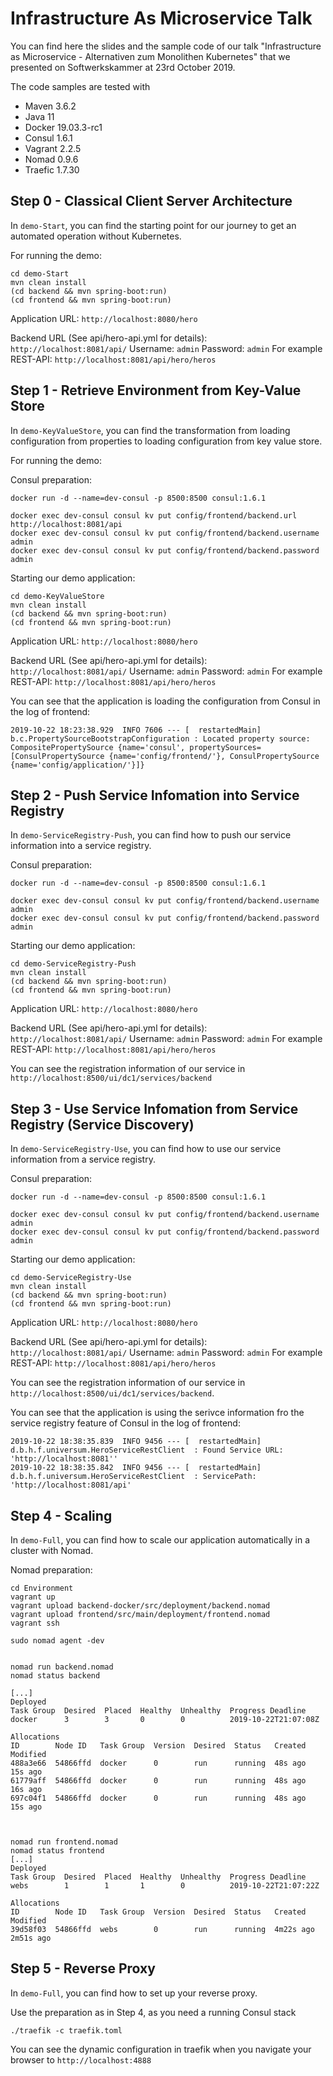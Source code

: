 # Infrastructure As Microservice Talk
You can find here the slides and the sample code of our talk "Infrastructure as Microservice - Alternativen zum Monolithen Kubernetes" that we presented on Softwerkskammer at 23rd October 2019.

The code samples are tested with
- Maven 3.6.2
- Java 11
- Docker 19.03.3-rc1
- Consul 1.6.1
- Vagrant 2.2.5
- Nomad 0.9.6
- Traefic 1.7.30

## Step 0 - Classical Client Server Architecture

In `demo-Start`, you can find the starting point for our journey to get an automated operation without Kubernetes.

For running the demo:

```
cd demo-Start
mvn clean install
(cd backend && mvn spring-boot:run)
(cd frontend && mvn spring-boot:run)
```

Application URL: `http://localhost:8080/hero`

Backend URL (See api/hero-api.yml for details): `http://localhost:8081/api/`
Username: `admin`
Password: `admin`
For example REST-API: `http://localhost:8081/api/hero/heros`

## Step 1 - Retrieve Environment from Key-Value Store
In `demo-KeyValueStore`, you can find the transformation from loading configuration from properties to loading configuration from key value store.

For running the demo:

Consul preparation:

```
docker run -d --name=dev-consul -p 8500:8500 consul:1.6.1

docker exec dev-consul consul kv put config/frontend/backend.url http://localhost:8081/api
docker exec dev-consul consul kv put config/frontend/backend.username admin
docker exec dev-consul consul kv put config/frontend/backend.password admin
```
Starting our demo application:

```
cd demo-KeyValueStore
mvn clean install
(cd backend && mvn spring-boot:run)
(cd frontend && mvn spring-boot:run)
```

Application URL: `http://localhost:8080/hero`

Backend URL (See api/hero-api.yml for details): `http://localhost:8081/api/`
Username: `admin`
Password: `admin`
For example REST-API: `http://localhost:8081/api/hero/heros`

You can see that the application is loading the configuration from Consul in the log of frontend:
```
2019-10-22 18:23:38.929  INFO 7606 --- [  restartedMain] b.c.PropertySourceBootstrapConfiguration : Located property source: CompositePropertySource {name='consul', propertySources=[ConsulPropertySource {name='config/frontend/'}, ConsulPropertySource {name='config/application/'}]}
```

## Step 2 - Push Service Infomation into Service Registry
In `demo-ServiceRegistry-Push`, you can find how to push our service information into a service registry.

Consul preparation:

```
docker run -d --name=dev-consul -p 8500:8500 consul:1.6.1

docker exec dev-consul consul kv put config/frontend/backend.username admin
docker exec dev-consul consul kv put config/frontend/backend.password admin
```
Starting our demo application:

```
cd demo-ServiceRegistry-Push
mvn clean install
(cd backend && mvn spring-boot:run)
(cd frontend && mvn spring-boot:run)
```

Application URL: `http://localhost:8080/hero`

Backend URL (See api/hero-api.yml for details): `http://localhost:8081/api/`
Username: `admin`
Password: `admin`
For example REST-API: `http://localhost:8081/api/hero/heros`

You can see the registration information of our service in `http://localhost:8500/ui/dc1/services/backend`


## Step 3 - Use Service Infomation from Service Registry (Service Discovery)
In `demo-ServiceRegistry-Use`, you can find how to use our service information from a service registry.

Consul preparation:

```
docker run -d --name=dev-consul -p 8500:8500 consul:1.6.1

docker exec dev-consul consul kv put config/frontend/backend.username admin
docker exec dev-consul consul kv put config/frontend/backend.password admin
```
Starting our demo application:

```
cd demo-ServiceRegistry-Use
mvn clean install
(cd backend && mvn spring-boot:run)
(cd frontend && mvn spring-boot:run)
```

Application URL: `http://localhost:8080/hero`

Backend URL (See api/hero-api.yml for details): `http://localhost:8081/api/`
Username: `admin`
Password: `admin`
For example REST-API: `http://localhost:8081/api/hero/heros`

You can see the registration information of our service in `http://localhost:8500/ui/dc1/services/backend`.

You can see that the application is using the serivce information fro the service registry feature of Consul in the log of frontend:
```
2019-10-22 18:38:35.839  INFO 9456 --- [  restartedMain] d.b.h.f.universum.HeroServiceRestClient  : Found Service URL: 'http://localhost:8081''
2019-10-22 18:38:35.842  INFO 9456 --- [  restartedMain] d.b.h.f.universum.HeroServiceRestClient  : ServicePath: 'http://localhost:8081/api'

```

## Step 4 - Scaling
In `demo-Full`, you can find how to scale our application automatically in a cluster with Nomad.

Nomad preparation:
```
cd Environment
vagrant up
vagrant upload backend-docker/src/deployment/backend.nomad
vagrant upload frontend/src/main/deployment/frontend.nomad
vagrant ssh

sudo nomad agent -dev


nomad run backend.nomad
nomad status backend

[...]
Deployed
Task Group  Desired  Placed  Healthy  Unhealthy  Progress Deadline
docker      3        3       0        0          2019-10-22T21:07:08Z

Allocations
ID        Node ID   Task Group  Version  Desired  Status   Created  Modified
488a3e66  54866ffd  docker      0        run      running  48s ago  15s ago
61779aff  54866ffd  docker      0        run      running  48s ago  16s ago
697c04f1  54866ffd  docker      0        run      running  48s ago  15s ago



nomad run frontend.nomad
nomad status frontend
[...]
Deployed
Task Group  Desired  Placed  Healthy  Unhealthy  Progress Deadline
webs        1        1       1        0          2019-10-22T21:07:22Z

Allocations
ID        Node ID   Task Group  Version  Desired  Status   Created    Modified
39d58f03  54866ffd  webs        0        run      running  4m22s ago  2m51s ago

```

## Step 5 - Reverse Proxy
In `demo-Full`, you can find how to set up your reverse proxy.

Use the preparation as in Step 4, as you need a running Consul stack

```
./traefik -c traefik.toml
```

You can see the dynamic configuration in traefik when you navigate your browser to `http://localhost:4888`
